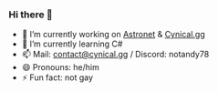 ### Hi there 👋


- 🔭 I’m currently working on [Astronet](https://an.gg) & [Cynical.gg](https://cynical.gg)
- 🌱 I’m currently learning C#
- 📫 Mail: contact@cynical.gg / Discord: notandy78
- 😄 Pronouns: he/him
- ⚡ Fun fact: not gay
